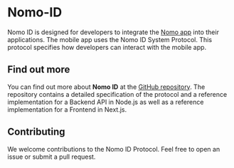 # Nomo-ID

Nomo ID is designed for developers to integrate the [Nomo app](https://nomo.app) into their applications. The mobile app uses the Nomo ID System Protocol. This protocol specifies how developers can interact with the mobile app.

## Find out more

You can find out more about **Nomo ID** at the [GitHub repository](https://github.com/nomo-app/nomo-id). The repository contains a detailed specification of the protocol and a reference implementation for a Backend API in Node.js as well as a reference implementation for a Frontend in Next.js.

## Contributing

We welcome contributions to the Nomo ID Protocol. Feel free to open an issue or submit a pull request.
